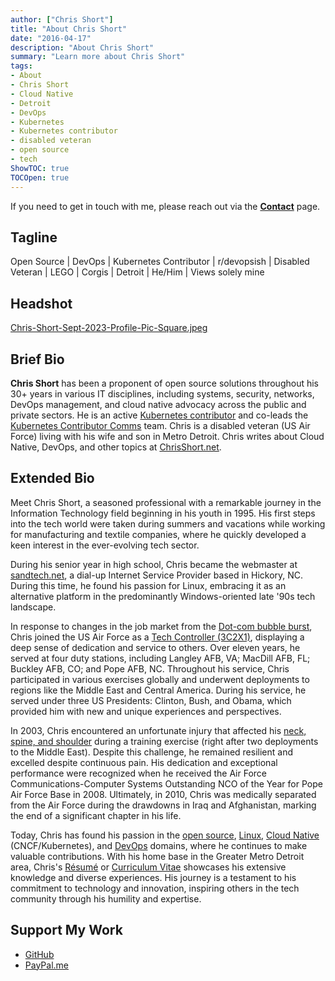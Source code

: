 ```yaml
---
author: ["Chris Short"]
title: "About Chris Short"
date: "2016-04-17"
description: "About Chris Short"
summary: "Learn more about Chris Short"
tags:
- About
- Chris Short
- Cloud Native
- Detroit
- DevOps
- Kubernetes
- Kubernetes contributor
- disabled veteran
- open source
- tech
ShowTOC: true
TOCOpen: true
---
```


If you need to get in touch with me, please reach out via the [**Contact**](/contact/) page.

## Tagline

Open Source | DevOps | Kubernetes Contributor | r/devopsish | Disabled Veteran | LEGO | Corgis | Detroit | He/Him | Views solely mine

## Headshot

[Chris-Short-Sept-2023-Profile-Pic-Square.jpeg](/about/Chris-Short-Sept-2023-Profile-Pic-Square.jpeg)

## Brief Bio

**Chris Short** has been a proponent of open source solutions throughout his 30+ years in various IT disciplines, including systems, security, networks, DevOps management, and cloud native advocacy across the public and private sectors. He is an active [Kubernetes contributor](https://kubernetes.dev) and co-leads the [Kubernetes Contributor Comms](https://github.com/kubernetes/community/tree/master/communication/contributor-comms) team. Chris is a disabled veteran (US Air Force) living with his wife and son in Metro Detroit. Chris writes about Cloud Native, DevOps, and other topics at [ChrisShort.net](/).

## Extended Bio

Meet Chris Short, a seasoned professional with a remarkable journey in the Information Technology field beginning in his youth in 1995. His first steps into the tech world were taken during summers and vacations while working for manufacturing and textile companies, where he quickly developed a keen interest in the ever-evolving tech sector.

During his senior year in high school, Chris became the webmaster at [sandtech.net](https://web.archive.org/web/20170610072205/http://sandtech.net/), a dial-up Internet Service Provider based in Hickory, NC. During this time, he found his passion for Linux, embracing it as an alternative platform in the predominantly Windows-oriented late '90s tech landscape.

In response to changes in the job market from the [Dot-com bubble burst](https://en.wikipedia.org/wiki/Dot-com_bubble), Chris joined the US Air Force as a [Tech Controller (3C2X1)](https://chrisshort.net/3c2x1-tech-control/), displaying a deep sense of dedication and service to others. Over eleven years, he served at four duty stations, including Langley AFB, VA; MacDill AFB, FL; Buckley AFB, CO; and Pope AFB, NC. Throughout his service, Chris participated in various exercises globally and underwent deployments to regions like the Middle East and Central America. During his service, he served under three US Presidents: Clinton, Bush, and Obama, which provided him with new and unique experiences and perspectives.

In 2003, Chris encountered an unfortunate injury that affected his [neck, spine, and shoulder](/disability) during a training exercise (right after two deployments to the Middle East). Despite this challenge, he remained resilient and excelled despite continuous pain. His dedication and exceptional performance were recognized when he received the Air Force Communications-Computer Systems Outstanding NCO of the Year for Pope Air Force Base in 2008. Ultimately, in 2010, Chris was medically separated from the Air Force during the drawdowns in Iraq and Afghanistan, marking the end of a significant chapter in his life.

Today, Chris has found his passion in the [open source](https://chrisshort.net/tags/open-source/), [Linux](https://chrisshort.net/tags/linux/), [Cloud Native](https://chrisshort.net/tags/cloud-native/) (CNCF/Kubernetes), and [DevOps](https://devopsish.com/what-is-devops/) domains, where he continues to make valuable contributions. With his home base in the Greater Metro Detroit area, Chris's [Résumé](https://chrisshort.net/resume/) or [Curriculum Vitae](https://chrisshort.net/curriculum-vitae/) showcases his extensive knowledge and diverse experiences. His journey is a testament to his commitment to technology and innovation, inspiring others in the tech community through his humility and expertise.

## Support My Work

* [GitHub](https://github.com/sponsors/chris-short)
* [PayPal.me](https://paypal.me/devopsish)
